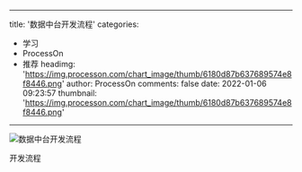 
---
title: '数据中台开发流程'
categories: 
 - 学习
 - ProcessOn
 - 推荐
headimg: 'https://img.processon.com/chart_image/thumb/6180d87b637689574e8f8446.png'
author: ProcessOn
comments: false
date: 2022-01-06 09:23:57
thumbnail: 'https://img.processon.com/chart_image/thumb/6180d87b637689574e8f8446.png'
---

<div>   
<img class="thumb" alt="数据中台开发流程" src="https://img.processon.com/chart_image/thumb/6180d87b637689574e8f8446.png" referrerpolicy="no-referrer">
<p>开发流程</p>  
</div>
            